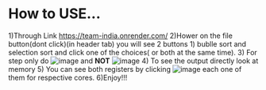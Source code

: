 # How to USE...
1)Through Link    https://team-india.onrender.com/
    2)Hower on the file button(dont click)(in header tab) you will see 2 buttons 1) bublle sort and selection sort   and click one of the choices( or both at the same time).
3) For step only do ![image](https://hackmd.io/_uploads/B1uIRpwn6.png) and **NOT**  ![image](https://hackmd.io/_uploads/r11uA6v3p.png)
4) To see the output directly look at memory 
5) You can see both registers by clicking ![image](https://hackmd.io/_uploads/rk7aRpPhp.png)
each one of them for respective cores.
6)Enjoy!!!
